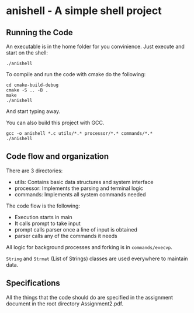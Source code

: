 # anishell - A simple shell project

## Running the Code

An executable is in the home folder for you convinience.
Just execute and start on the shell:
```shell script
./anishell
```

To compile and run the code with cmake do the following:
```shell script
cd cmake-build-debug
cmake -S .. -B .
make
./anishell
```
And start typing away.

You can also build this project with GCC.
```shell script
gcc -o anishell *.c utils/*.* processor/*.* commands/*.*
./anishell
```

## Code flow and organization

There are 3 directories:
* utils: Contains basic data structures and system interface
* processor: Implements the parsing and terminal logic
* commands: Implements all system commands needed

The code flow is the following:
* Execution starts in main
* It calls prompt to take input
* prompt calls parser once a line of input is obtained
* parser calls any of the commands it needs

All logic for background processes and forking is in `commands/execvp`.

`String` and `Strmat` (List of Strings) classes are used everywhere to maintain data.

## Specifications

All the things that the code should do are specified in the assignment document in the root directory Assignment2.pdf.
